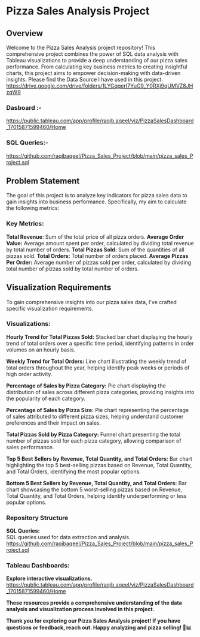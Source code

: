 # Pizza Sales Analysis Project
## Overview
Welcome to the Pizza Sales Analysis project repository! This comprehensive project combines the power of SQL data analysis with Tableau visualizations to provide a deep understanding of our pizza sales performance. From calculating key business metrics to creating insightful charts, this project aims to empower decision-making with data-driven insights. Please find the Data Source I have used in this project.
https://drive.google.com/drive/folders/1LYGqqerI7YuG9_Y0RXj9qUMVZ8JHzqW9

### Dasboard :-
https://public.tableau.com/app/profile/raqib.aqeel/viz/PizzaSalesDashboard_17015871599460/Home
### SQL Queries:-
https://github.com/raqibaqeel/Pizza_Sales_Project/blob/main/pizza_sales_Project.sql

## Problem Statement
The goal of this project is to analyze key indicators for pizza sales data to gain insights into business performance. Specifically, my aim to calculate the following metrics:

### Key Metrics:

**Total Revenue**: Sum of the total price of all pizza orders.
**Average Order Value:** Average amount spent per order, calculated by dividing total revenue by total number of orders.
**Total Pizzas Sold:** Sum of the quantities of all pizzas sold.
**Total Orders:** Total number of orders placed.
**Average Pizzas Per Order:** Average number of pizzas sold per order, calculated by dividing total number of pizzas sold by total number of orders.

## Visualization Requirements
To gain comprehensive insights into our pizza sales data, I've crafted specific visualization requirements.
### Visualizations:
**Hourly Trend for Total Pizzas Sold:**
Stacked bar chart displaying the hourly trend of total orders over a specific time period, identifying patterns in order volumes on an hourly basis.

**Weekly Trend for Total Orders:**
Line chart illustrating the weekly trend of total orders throughout the year, helping identify peak weeks or periods of high order activity.

**Percentage of Sales by Pizza Category:**
Pie chart displaying the distribution of sales across different pizza categories, providing insights into the popularity of each category.

**Percentage of Sales by Pizza Size:**
Pie chart representing the percentage of sales attributed to different pizza sizes, helping understand customer preferences and their impact on sales.

**Total Pizzas Sold by Pizza Category:**
Funnel chart presenting the total number of pizzas sold for each pizza category, allowing comparison of sales performance.

**Top 5 Best Sellers by Revenue, Total Quantity, and Total Orders:** 
Bar chart highlighting the top 5 best-selling pizzas based on Revenue, Total Quantity, and Total Orders, identifying the most popular options.

**Bottom 5 Best Sellers by Revenue, Total Quantity, and Total Orders:** 
Bar chart showcasing the bottom 5 worst-selling pizzas based on Revenue, Total Quantity, and Total Orders, helping identify underperforming or less popular options.

### Repository Structure
**SQL Queries:**  
SQL queries used for data extraction and analysis.
https://github.com/raqibaqeel/Pizza_Sales_Project/blob/main/pizza_sales_Project.sql

### Tableau Dashboards:
**Explore interactive visualizations.**
https://public.tableau.com/app/profile/raqib.aqeel/viz/PizzaSalesDashboard_17015871599460/Home

**These resources provide a comprehensive understanding of the data analysis and visualization process involved in this project.**

**Thank you for exploring our Pizza Sales Analysis project! If you have questions or feedback, reach out. Happy analyzing and pizza selling! 🍕📊**
